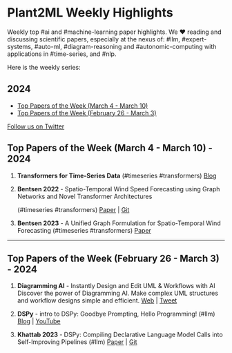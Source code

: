 # Plant2ML Weekly Highlights

Weekly top #ai and #machine-learning paper highlights.
We ❤️ reading and discussing scientific papers, especially at the nexus of: #llm,
#expert-systems, #auto-ml, #diagram-reasoning and #autonomic-computing with applications in #time-series, 
and #nlp.

<!--
[Subscribe to our newsletter](https://nlpnews.substack.com/) to get a weekly list of top ML papers in your inbox.
-->
Here is the weekly series:

## 2024

- [Top Papers of the Week (March 4 - March 10)](./#top-papers-of-the-week-march-4---march-10---2024)
- [Top Papers of the Week (February 26 - March 3)](./#top-papers-of-the-week-february-26---march-3---2024)

[Follow us on Twitter](https://twitter.com/mobilepixel)

<!--
[Join our Discord](https://discord.gg/SKgkVT8BGJ)
-->

## Top Papers of the Week (March 4 - March 10) - 2024
1. **Transformers for Time-Series Data**
   (#timeseries #transformers)
   [Blog](https://medium.com/bearingpoint-data-analytics-ai/transformers-for-time-series-data-3fadff9f07d8)

1. **Bentsen 2022** - Spatio-Temporal Wind Speed Forecasting using Graph Networks and Novel Transformer Architectures

   (#timeseries #transformers)
   [Paper](https://arxiv.org/abs/2208.13585) |
   [Git](https://github.com/LarsBentsen/FFTransformer.)

1. **Bentsen 2023** - A Unified Graph Formulation for Spatio-Temporal Wind Forecasting
   (#timeseries #transformers)
   [Paper](https://www.duo.uio.no/handle/10852/105903)
---
## Top Papers of the Week (February 26 - March 3) - 2024
1. **Diagramming AI** - Instantly Design and Edit UML & Workflows with AI
   Discover the power of Diagramming AI. Make complex UML structures and workflow designs simple and efficient.
   [Web](https://diagrammingai.com/) |
   [Tweet](https://twitter.com/Diagrammin71888)

1. **DSPy** - intro to DSPy: Goodbye Prompting, Hello Programming!
   (#llm)
   [Blog](https://towardsdatascience.com/intro-to-dspy-goodbye-prompting-hello-programming-4ca1c6ce3eb9) |
   [YouTube](https://www.youtube.com/watch?v=41EfOY0Ldkc)

1. **Khattab 2023** - DSPy: Compiling Declarative Language Model Calls into Self-Improving Pipelines
   (#llm)
   [Paper](https://arxiv.org/abs/2310.03714) |
   [Git](https://github.com/stanfordnlp/dspy)
